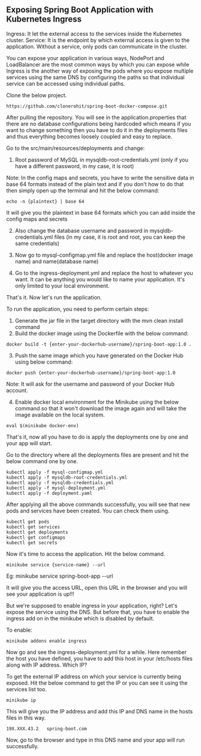 ## Exposing Spring Boot Application with Kubernetes Ingress

Ingress: It let the external access to the services inside the Kubernetes cluster.
Service: It is the endpoint by which external access is given to the application. Without a service, only pods can communicate in the cluster.

You can expose your application in various ways, NodePort and LoadBalancer are the most common ways by which you can expose while Ingress is the another way of exposing the pods where you expose multiple services using the same DNS by configuring the paths so that individual service can be accessed using individual paths. 

Clone the below project.

```
https://github.com/clonerohit/spring-boot-docker-compose.git
```

After pulling the repository. You will see in the application.properties that there are no database configurations being hardcoded which means if you want to change something then you have to do it in the deployments files and thus everything becomes loosely coupled and easy to replace.

Go to the src/main/resources/deployments and change:

1. Root password of MySQL in mysqldb-root-credentials.yml (only if you have a different password, in my case, it is root)

Note: In the config maps and secrets, you have to write the sensitive data in base 64 formats instead of the plain text and if you don't how to do that then simply open up the terminal and hit the below command:

```
echo -n {plaintext} | base 64
```

It will give you the plaintext in base 64 formats which you can add inside the config maps and secrets

2. Also change the database username and password in mysqldb-credentials.yml files (in my case, it is root and root, you can keep the same credentials)

3. Now go to mysql-configmap.yml file and replace the host(docker image name) and name(database name)

4. Go to the ingress-deployment.yml and replace the host to whatever you want. It can be anything you would like to name your application. It's only limited to your local environment.

That's it. Now let's run the application.

To run the application, you need to perform certain steps:

1. Generate the jar file in the target directory with the mvn clean install command
2. Build the docker image using the Dockerfile with the below command:

```
docker build -t {enter-your-dockerhub-username}/spring-boot-app:1.0 .
```

3. Push the same image which you have generated on the Docker Hub using below command:

```
docker push {enter-your-dockerhub-username}/spring-boot-app:1.0
```

Note: It will ask for the username and password of your Docker Hub account.

4. Enable docker local environment for the Minikube using the below command so that it won't download the image again and will take the image available on the local system.

```
eval $(minikube docker-env)
```

That's it, now all you have to do is apply the deployments one by one and your app will start.

Go to the directory where all the deployments files are present and hit the below command one by one.

```
kubectl apply -f mysql-configmap.yml
kubectl apply -f mysqldb-root-credentials.yml
kubectl apply -f mysqldb-credentials.yml
kubectl apply -f mysql-deployment.yml
kubectl apply -f deployment.yaml
```

After applying all the above commands successfully, you will see that new pods and services have been created. You can check them using.

```
kubectl get pods
kubectl get services
kubectl get deployments
kubectl get configmaps
kubectl get secrets
```

Now it's time to access the application. Hit the below command.

```
minikube service {service-name} --url
```

Eg: minikube service spring-boot-app --url

It will give you the access URL, open this URL in the browser and you will see your application is up!!!

But we're supposed to enable ingress in your application, right? Let's expose the service using the DNS. But before that, you have to enable the ingress add on in the minikube which is disabled by default. 

To enable:

```
minikube addons enable ingress
```

Now go and see the ingress-deployment.yml for a while. Here remember the host you have defined, you have to add this host in your /etc/hosts files along with IP address. Which IP?

To get the external IP address on which your service is currently being exposed. Hit the below command to get the IP or you can see it using the services list too.

```
minikube ip
```

This will give you the IP address and add this IP and DNS name in the hosts files in this way.

```
19X.XXX.43.2   spring-boot.com
```

Now, go to the browser and type in this DNS name and your app will run successfully.
